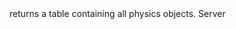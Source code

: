 <function name="GetObjectList" parent="IPhysicsEvironment" type="classfunc">
	<description>
		returns a table containing all physics objects.
	</description>
	<realm>Server</realm>
	<args>
	</args>
	<rets>
		<ret name="" type="table"></ret>
	</rets>
</function>